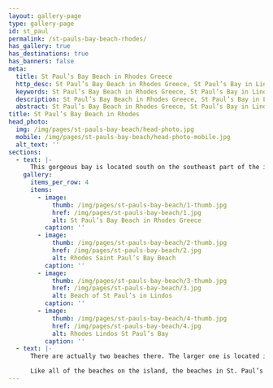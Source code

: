 ```yaml
---
layout: gallery-page
type: gallery-page
id: st_paul
permalink: /st-pauls-bay-beach-rhodes/
has_gallery: true
has_destinations: true
has_banners: false
meta:
  title: St Paul’s Bay Beach in Rhodes Greece
  http_desc: St Paul’s Bay Beach in Rhodes Greece, St Paul’s Bay in Lindoss
  keywords: St Paul’s Bay Beach in Rhodes Greece, St Paul’s Bay in Lindoss
  description: St Paul’s Bay Beach in Rhodes Greece, St Paul’s Bay in Lindoss
  abstract: St Paul’s Bay Beach in Rhodes Greece, St Paul’s Bay in Lindoss
title: St Paul’s Bay Beach in Rhodes
head_photo:
  img: /img/pages/st-pauls-bay-beach/head-photo.jpg
  mobile: /img/pages/st-pauls-bay-beach/head-photo-mobile.jpg
  alt_text: ''
sections:
  - text: |-
      This gorgeous bay is located south on the southeast part of the island in Lindos and it is called St. Paul’s Bay because people claim that the saint landed there in 51 AD to preach Christianity to the Lindians. There is a small church there as well which is often used for weddings especially for couples who want to get married with the Acropolis of Lindos and the ocean as the backdrop.
    gallery:
      items_per_row: 4
      items:
        - image:
            thumb: /img/pages/st-pauls-bay-beach/1-thumb.jpg
            href: /img/pages/st-pauls-bay-beach/1.jpg
            alt: St Paul’s Bay Beach in Rhodes Greece
          caption: ''
        - image:
            thumb: /img/pages/st-pauls-bay-beach/2-thumb.jpg
            href: /img/pages/st-pauls-bay-beach/2.jpg
            alt: Rhodes Saint Paul’s Bay Beach
          caption: ''
        - image:
            thumb: /img/pages/st-pauls-bay-beach/3-thumb.jpg
            href: /img/pages/st-pauls-bay-beach/3.jpg
            alt: Beach of St Paul’s in Lindos
          caption: ''
        - image:
            thumb: /img/pages/st-pauls-bay-beach/4-thumb.jpg
            href: /img/pages/st-pauls-bay-beach/4.jpg
            alt: Rhodes Lindos St Paul’s Bay
          caption: ''
  - text: |-
      There are actually two beaches there. The larger one is located in the southern end, is the largest and is manmade and the smaller one is located at the north side and formed naturally. That is why the former has fine golden sand and the latter has a mix of pebbles and rocks.

      Like all of the beaches on the island, the beaches in St. Paul’s Bay also offer sun lounges, umbrellas and restaurants that visitors can avail. The difference is that these ones get relatively few visitors and no water sporting equipment. However, you can go snorkeling in the crystal-clear waters.
---
```

